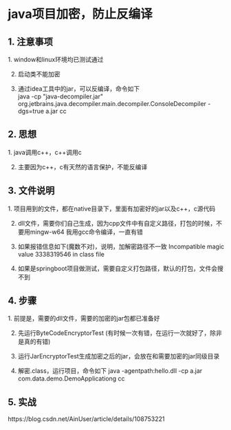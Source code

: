 # java项目加密，防止反编译

<h2>1. 注意事项</h2>
  1. window和linux环境均已测试通过

2. 启动类不能加密

3. 通过idea工具中的jar，可以反编译，命令如下<br/>
java -cp "java-decompiler.jar" org.jetbrains.java.decompiler.main.decompiler.ConsoleDecompiler -dgs=true a.jar cc

<h2>2. 思想</h2>
  1. java调用c++，c++调用c

2. 主要因为c++，c有天然的语言保护，不能反编译

<h2>3. 文件说明</h2>
  1. 项目用到的文件，都在native目录下，里面有加密好的jar以及c++，c源代码

2. dll文件，需要你们自己生成，因为cpp文件中有自定义路径，打包的时候，不要用mingw-w64
   我用gcc命令编译，一直有错
   
3. 如果报错信息如下(魔数不对)，说明，加解密路径不一致
 Incompatible magic value 3338319546 in class file
 
4. 如果是springboot项目做测试，需要自定义打包路径，默认的打包，文件会搜不到
 
 <h2>4. 步骤</h2>
  1. 前提是，需要的dll文件，需要的加密的jar包都已准备好
 
 2. 先运行ByteCodeEncryptorTest (有时候一次有错，在运行一次就好了，除非是真的有错)
 
 3. 运行JarEncryptorTest生成加密之后的jar，会放在和需要加密的jar同级目录
 
 4. 解密.class，运行项目，命令如下
  java -agentpath:hello.dll -cp a.jar com.data.demo.DemoApplicationg cc
  
  <h2>5. 实战</h2>
  https://blog.csdn.net/AinUser/article/details/108753221
